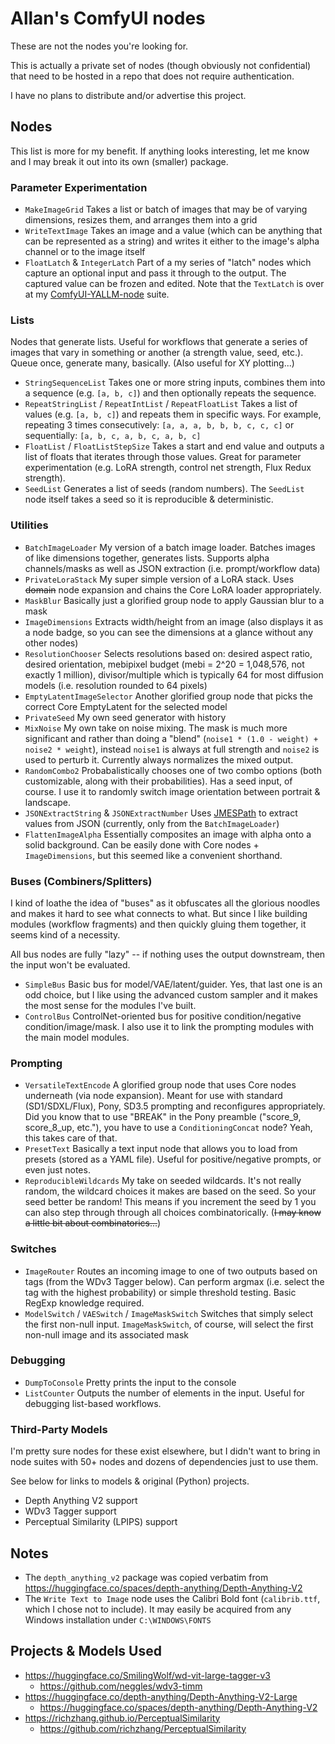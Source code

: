 # Allan's ComfyUI nodes

These are not the nodes you're looking for.

This is actually a private set of nodes (though obviously not confidential) that need to be hosted in a repo that does not require authentication.

I have no plans to distribute and/or advertise this project.

## Nodes

This list is more for my benefit. If anything looks interesting, let me know and I may break it out into its own (smaller) package.

### Parameter Experimentation

* `MakeImageGrid` Takes a list or batch of images that may be of varying dimensions, resizes them, and arranges them into a grid
* `WriteTextImage` Takes an image and a value (which can be anything that can be represented as a string) and writes it either to the image's alpha channel or to the image itself
* `FloatLatch` & `IntegerLatch` Part of a my series of "latch" nodes which capture an optional input and pass it through to the output. The captured value can be frozen and edited. Note that the `TextLatch` is over at my [ComfyUI-YALLM-node](https://github.com/asaddi/ComfyUI-YALLM-node) suite.

### Lists

Nodes that generate lists. Useful for workflows that generate a series of images that vary in something or another (a strength value, seed, etc.). Queue once, generate many, basically. (Also useful for XY plotting...)

* `StringSequenceList` Takes one or more string inputs, combines them into a sequence (e.g. `[a, b, c]`) and then optionally repeats the sequence.
* `RepeatStringList` / `RepeatIntList` / `RepeatFloatList` Takes a list of values (e.g. `[a, b, c]`) and repeats them in specific ways. For example, repeating 3 times consecutively: `[a, a, a, b, b, b, c, c, c]` or sequentially: `[a, b, c, a, b, c, a, b, c]`
* `FloatList` / `FloatListStepSize` Takes a start and end value and outputs a list of floats that iterates through those values. Great for parameter experimentation (e.g. LoRA strength, control net strength, Flux Redux strength).
* `SeedList` Generates a list of seeds (random numbers). The `SeedList` node itself takes a seed so it is reproducible & deterministic.

### Utilities

* `BatchImageLoader` My version of a batch image loader. Batches images of like dimensions together, generates lists. Supports alpha channels/masks as well as JSON extraction (i.e. prompt/workflow data)
* `PrivateLoraStack` My super simple version of a LoRA stack. Uses ~~domain~~ node expansion and chains the Core LoRA loader appropriately.
* `MaskBlur` Basically just a glorified group node to apply Gaussian blur to a mask
* `ImageDimensions` Extracts width/height from an image (also displays it as a node badge, so you can see the dimensions at a glance without any other nodes)
* `ResolutionChooser` Selects resolutions based on: desired aspect ratio, desired orientation, mebipixel budget (mebi = 2^20 = 1,048,576, not exactly 1 million), divisor/multiple which is typically 64 for most diffusion models (i.e. resolution rounded to 64 pixels)
* `EmptyLatentImageSelector` Another glorified group node that picks the correct Core EmptyLatent for the selected model
* `PrivateSeed` My own seed generator with history
* `MixNoise` My own take on noise mixing. The mask is much more significant and rather than doing a "blend" (`noise1 * (1.0 - weight) + noise2 * weight`), instead `noise1` is always at full strength and `noise2` is used to perturb it. Currently always normalizes the mixed output.
* `RandomCombo2` Probabalistically chooses one of two combo options (both customizable, along with their probabilities). Has a seed input, of course. I use it to randomly switch image orientation between portrait & landscape.
* `JSONExtractString` & `JSONExtractNumber` Uses [JMESPath](https://jmespath.org/) to extract values from JSON (currently, only from the `BatchImageLoader`)
* `FlattenImageAlpha` Essentially composites an image with alpha onto a solid background. Can be easily done with Core nodes + `ImageDimensions`, but this seemed like a convenient shorthand.

### Buses (Combiners/Splitters)

I kind of loathe the idea of "buses" as it obfuscates all the glorious noodles and makes it hard to see what connects to what. But since I like building modules (workflow fragments) and then quickly gluing them together, it seems kind of a necessity.

All bus nodes are fully "lazy" -- if nothing uses the output downstream, then the input won't be evaluated.

* `SimpleBus` Basic bus for model/VAE/latent/guider. Yes, that last one is an odd choice, but I like using the advanced custom sampler and it makes the most sense for the modules I've built.
* `ControlBus` ControlNet-oriented bus for positive condition/negative condition/image/mask. I also use it to link the prompting modules with the main model modules.

### Prompting

* `VersatileTextEncode` A glorified group node that uses Core nodes underneath (via node expansion). Meant for use with standard (SD1/SDXL/Flux), Pony, SD3.5 prompting and reconfigures appropriately. Did you know that to use "BREAK" in the Pony preamble ("score_9, score_8_up, etc."), you have to use a `ConditioningConcat` node? Yeah, this takes care of that.
* `PresetText` Basically a text input node that allows you to load from presets (stored as a YAML file). Useful for positive/negative prompts, or even just notes.
* `ReproducibleWildcards` My take on seeded wildcards. It's not really random, the wildcard choices it makes are based on the seed. So your seed better be random! This means if you increment the seed by 1 you can also step through through all choices combinatorically. (~~I may know a little bit about combinatorics...~~)

### Switches

* `ImageRouter` Routes an incoming image to one of two outputs based on tags (from the WDv3 Tagger below). Can perform argmax (i.e. select the tag with the highest probability) or simple threshold testing. Basic RegExp knowledge required.
* `ModelSwitch` / `VAESwitch` / `ImageMaskSwitch` Switches that simply select the first non-null input. `ImageMaskSwitch`, of course, will select the first non-null image and its associated mask

### Debugging

* `DumpToConsole` Pretty prints the input to the console
* `ListCounter` Outputs the number of elements in the input. Useful for debugging list-based workflows.

### Third-Party Models

I'm pretty sure nodes for these exist elsewhere, but I didn't want to bring in node suites with 50+ nodes and dozens of dependencies just to use them.

See below for links to models & original (Python) projects.

* Depth Anything V2 support
* WDv3 Tagger support
* Perceptual Similarity (LPIPS) support

## Notes

* The `depth_anything_v2` package was copied verbatim from https://huggingface.co/spaces/depth-anything/Depth-Anything-V2
* The `Write Text to Image` node uses the Calibri Bold font (`calibrib.ttf`, which I chose not to include). It may easily be acquired from any Windows installation under `C:\WINDOWS\FONTS`

## Projects & Models Used

* https://huggingface.co/SmilingWolf/wd-vit-large-tagger-v3
   * https://github.com/neggles/wdv3-timm
* https://huggingface.co/depth-anything/Depth-Anything-V2-Large
   * https://huggingface.co/spaces/depth-anything/Depth-Anything-V2
* https://richzhang.github.io/PerceptualSimilarity
   * https://github.com/richzhang/PerceptualSimilarity
